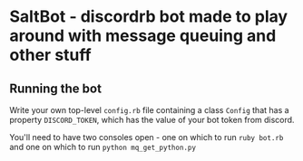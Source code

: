 # SaltBot - discordrb bot made to play around with message queuing and other stuff

## Running the bot
Write your own top-level `config.rb` file containing a class `Config` that has a property `DISCORD_TOKEN`, which has the value of your bot token from discord.

You'll need to have two consoles open - one on which to run `ruby bot.rb` and one on which to run `python mq_get_python.py`
